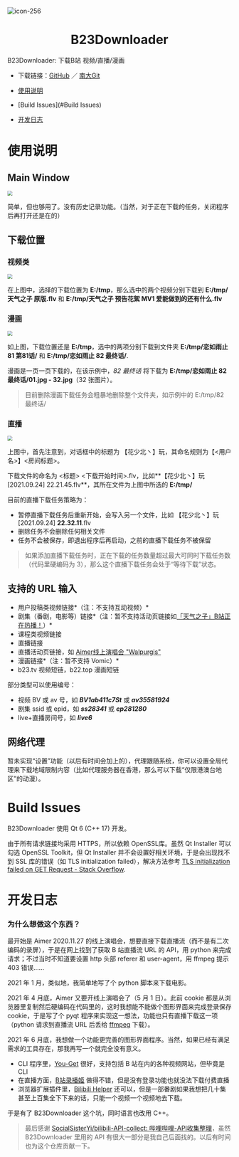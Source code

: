 ![icon-256](E:\ProjectFile\Qt\B23Downloader\README.assets\icon-96.png)

<center><h1>B23Downloader</h1></center>

B23Downloader: 下载B站 视频/直播/漫画

+ 下载链接：[GitHub](https://github.com/vooidzero/B23Downloader/releases) ／ [南大Git](https://git.nju.edu.cn/zero/B23Downloader/-/releases)

+ [使用说明](#使用说明)

+ [Build Issues](#Build Issues)

+ [开发日志](#开发日志)



# 使用说明

## Main Window

<img src="E:\ProjectFile\Qt\B23Downloader\README.assets\mainwindow.png"  style="zoom:67%;" />

简单，但也够用了。没有历史记录功能。（当然，对于正在下载的任务，关闭程序后再打开还是在的）



## 下载位置

### 视频类

<img src="E:\ProjectFile\Qt\B23Downloader\README.assets\download-example-bangumi.png"  style="zoom:67%;" />

在上图中，选择的下载位置为 **E:/tmp**，那么选中的两个视频分别下载到 **E:/tmp/天气之子 原版.flv** 和 **E:/tmp/天气之子 预告花絮 MV1 爱能做到的还有什么.flv**

### 漫画

<img src="E:\ProjectFile\Qt\B23Downloader\README.assets\download-example-manga.png" style="zoom:67%;" />

如上图，下载位置还是 **E:/tmp**，选中的两项分别下载到文件夹 **E:/tmp/恋如雨止 81 第81话/** 和 **E:/tmp/恋如雨止 82 最终话/**.

漫画是一页一页下载的，在该示例中，*82 最终话* 将下载为 **E:/tmp/恋如雨止 82 最终话/01.jpg - 32.jpg**（32 张图片）。

> 目前删除漫画下载任务会粗暴地删除整个文件夹，如示例中的 E:/tmp/82 最终话/

### 直播

<img src="E:\ProjectFile\Qt\B23Downloader\README.assets\download-example-live.png" style="zoom:67%;" />

上图中，首先注意到，对话框中的标题为 【花少北丶】玩，其命名规则为【<用户名>】<房间标题>。

下载文件的命名为 <标题> <下载开始时间>.flv，比如**【花少北丶】玩 [2021.09.24] 22.21.45.flv**，其所在文件为上图中所选的 **E:/tmp/**

目前的直播下载任务策略为：

- 暂停直播下载任务后重新开始，会写入另一个文件，比如 【花少北丶】玩 [2021.09.24] **22.32.11**.flv
- 删除任务不会删除任何相关文件
- 任务不会被保存，即退出程序后再启动，之前的直播下载任务不被保留

> 如果添加直播下载任务时，正在下载的任务数量超过最大可同时下载任务数（代码里硬编码为 3），那么这个直播下载任务会处于“等待下载”状态。



## 支持的 URL 输入

- 用户投稿类视频链接*（注：不支持互动视频）*
- 剧集（番剧，电影等）链接*（注：暂不支持活动页链接如[「天气之子」B站正在热播！](https://www.bilibili.com/blackboard/topic/activity-jjR1nNRUF.html)）*
- 课程类视频链接
- 直播链接
- 直播活动页链接，如 [Aimer线上演唱会 "Walpurgis"](https://live.bilibili.com/blackboard/activity-Aimer0501pc.html)
- 漫画链接*（注：暂不支持 Vomic）*
- b23.tv 视频短链，b22.top 漫画短链

部分类型可以使用编号：

- 视频 BV 或 av 号，如 ***BV1ab411c7St*** 或 ***av35581924***
- 剧集 ssid 或 epid，如 ***ss28341*** 或 ***ep281280***
- live+直播房间号，如 ***live6***



## 网络代理

暂未实现“设置”功能（以后有时间会加上的），代理跟随系统，你可以设置全局代理来下载地域限制内容（比如代理服务器在香港，那么可以下载“仅限港澳台地区”的动漫）。



# Build Issues
B23Downloader 使用 Qt 6 (C++ 17) 开发。

由于所有请求链接均采用 HTTPS，所以依赖 OpenSSL库。虽然 Qt Installer 可以勾选  OpenSSL Toolkit，但 Qt Installer 并不会设置好相关环境，于是会出现找不到 SSL 库的错误（如 TLS initialization failed），解决方法参考 [TLS initialization failed on GET Request - Stack Overflow](https://stackoverflow.com/questions/53805704/tls-initialization-failed-on-get-request/59072649#59072649).



# 开发日志

### 为什么想做这个东西？

最开始是 Aimer 2020.11.27 的线上演唱会，想要直接下载直播流（而不是有二次编码的录屏），于是在网上找到了获取 B 站直播流 URL 的 API，用 python 来完成请求；不过当时不知道要设置 http 头部 referer 和 user-agent，用 ffmpeg 提示 403 错误……

2021 年 1 月，类似地，我简单地写了个 python 脚本来下载电影。

2021 年 4 月底，Aimer 又要开线上演唱会了（5 月 1 日）。此前 cookie 都是从浏览器里复制然后硬编码在代码里的，这时我想能不能做个图形界面来完成登录保存 cookie，于是写了个 pyqt 程序来实现这一想法，功能也只有直播下载这一项（python 请求到直播流 URL 后丢给 [ffmpeg](https://ffmpeg.org/) 下载）。

2021 年 6 月底，我想做一个功能更完善的图形界面程序。当然，如果已经有满足需求的工具存在，那我再写一个就完全没有意义。

- CLI 程序里，[You-Get](https://github.com/soimort/you-get) 很好，支持包括 B 站在内的各种视频网站，但毕竟是 CLI
- 在直播方面，[B站录播姬](https://rec.danmuji.org/) 做得不错，但是没有登录功能也就没法下载付费直播
- 浏览器扩展插件里，[Bilibili Helper](https://bilibilihelper.com/) 还可以，但是一部番剧如果我想把几十集甚至上百集全下下来的话，只能一个视频一个视频地去下载。

于是有了 B23Downloader 这个坑，同时语言也改用 C++。



>  最后感谢 [SocialSisterYi/bilibili-API-collect: 哔哩哔哩-API收集整理](https://github.com/SocialSisterYi/bilibili-API-collect)，虽然 B23Downloader 里用的 API 有很大一部分是我自己后面找的。以后有时间也为这个仓库贡献一下。

